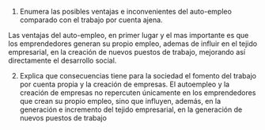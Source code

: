 1) Enumera las posibles ventajas e inconvenientes del auto-empleo comparado con el trabajo por cuenta ajena.

Las ventajas del auto-empleo, en primer lugar y el mas importante es que los emprendedores generan su propio empleo, ademas de influir en el tejido empresarial, en la creación de nuevos puestos de trabajo, mejorando así directamente el desarrollo social.

2) Explica que consecuencias tiene para la sociedad el fomento del trabajo por cuenta propia y la creación de empresas.
	El autoempleo y la creación de empresas no repercuten únicamente en los emprendedores que
	crean su propio empleo, sino que influyen, además, en la generación e incremento del tejido
	empresarial, en la generación de nuevos puestos de trabajo